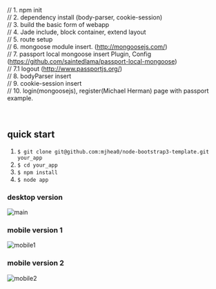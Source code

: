 //  1. npm init       <br>
//  2. dependency install (body-parser, cookie-session)       <br>
//  3. build the basic form of webapp       <br>
//  4. Jade include, block container, extend layout       <br>
//  5. route setup       <br>
//  6. mongoose module insert. (http://mongoosejs.com/)       <br>
//  7. passport local mongoose insert Plugin, Config (https://github.com/saintedlama/passport-local-mongoose)       <br>
//  7.1  logout (http://www.passportjs.org/)       <br>
//  8. bodyParser insert       <br>
//  9. cookie-session insert       <br>
// 10. login(mongoosejs), register(Michael Herman) page with passport example.       <br>
       <br>
       <br>


## quick start

1. `$ git clone git@github.com:mjhea0/node-bootstrap3-template.git your_app`
2. `$ cd your_app`
3. `$ npm install`
4. `$ node app`
 

### desktop version

![main](https://raw.github.com/mjhea0/node-bootstrap3-template/master/screenshots/main.png)

### mobile version 1

![mobile1](https://raw.github.com/mjhea0/node-bootstrap3-template/master/screenshots/mobile1.png)

### mobile version 2

![mobile2](https://raw.github.com/mjhea0/node-bootstrap3-template/master/screenshots/mobile2.png)


